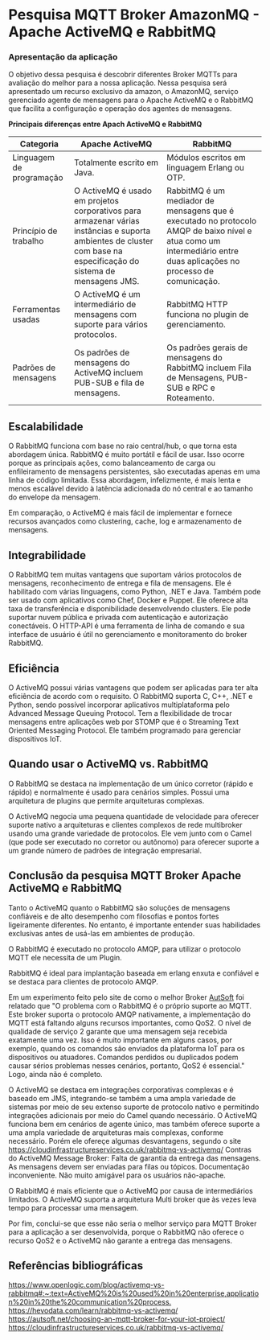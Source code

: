 # Pesquisa MQTT Broker AmazonMQ - Apache ActiveMQ e RabbitMQ

### Apresentação da aplicação

O objetivo dessa pesquisa é descobrir diferentes Broker MQTTs para avaliação do melhor para a nossa aplicação.
Nessa pesquisa será apresentado um recurso exclusivo da amazon, o AmazonMQ, serviço gerenciado agente de mensagens para o Apache ActiveMQ e o RabbitMQ que facilita a configuração e operação dos agentes de mensagens.

**Principais diferenças entre Apach ActiveMQ e RabbitMQ**

| Categoria                | Apache ActiveMQ                                                                                                                                                    | RabbitMQ                                                                                                                                                            |
| ------------------------ | ------------------------------------------------------------------------------------------------------------------------------------------------------------------ | ------------------------------------------------------------------------------------------------------------------------------------------------------------------- |
| Linguagem de programação | Totalmente escrito em Java.                                                                                                                                        | Módulos escritos em linguagem Erlang ou OTP.                                                                                                                        |
| Princípio de trabalho    | O ActiveMQ é usado em projetos corporativos para armazenar várias instâncias e suporta ambientes de cluster com base na especificação do sistema de mensagens JMS. | RabbitMQ é um mediador de mensagens que é executado no protocolo AMQP de baixo nível e atua como um intermediário entre duas aplicações no processo de comunicação. |
| Ferramentas usadas       | O ActiveMQ é um intermediário de mensagens com suporte para vários protocolos.                                                                                     | RabbitMQ HTTP funciona no plugin de gerenciamento.                                                                                                                  |
| Padrões de mensagens     | Os padrões de mensagens do ActiveMQ incluem PUB-SUB e fila de mensagens.                                                                                           | Os padrões gerais de mensagens do RabbitMQ incluem Fila de Mensagens, PUB-SUB e RPC e Roteamento.                                                                   |

## Escalabilidade

O RabbitMQ funciona com base no raio central/hub, o que torna esta abordagem única. RabbitMQ é muito portátil e fácil de usar. Isso ocorre porque as principais ações, como balanceamento de carga ou enfileiramento de mensagens persistentes, são executadas apenas em uma linha de código limitada. Essa abordagem, infelizmente, é mais lenta e menos escalável devido à latência adicionada do nó central e ao tamanho do envelope da mensagem.

Em comparação, o ActiveMQ é mais fácil de implementar e fornece recursos avançados como clustering, cache, log e armazenamento de mensagens.

## Integrabilidade

O RabbitMQ tem muitas vantagens que suportam vários protocolos de mensagens, reconhecimento de entrega e fila de mensagens. Ele é habilitado com várias linguagens, como Python, .NET e Java. Também pode ser usado com aplicativos como Chef, Docker e Puppet. Ele oferece alta taxa de transferência e disponibilidade desenvolvendo clusters. Ele pode suportar nuvem pública e privada com autenticação e autorização conectáveis. O HTTP-API é uma ferramenta de linha de comando e sua interface de usuário é útil no gerenciamento e monitoramento do broker RabbitMQ.

## Eficiência

O ActiveMQ possui várias vantagens que podem ser aplicadas para ter alta eficiência de acordo com o requisito. O RabbitMQ suporta C, C++, .NET e Python, sendo possível incorporar aplicativos multiplataforma pelo Advanced Message Queuing Protocol. Tem a flexibilidade de trocar mensagens entre aplicações web por STOMP que é o Streaming Text Oriented Messaging Protocol. Ele também programado para gerenciar dispositivos IoT.

## Quando usar o ActiveMQ vs. RabbitMQ

O RabbitMQ se destaca na implementação de um único corretor (rápido e rápido) e normalmente é usado para cenários simples. Possui uma arquitetura de plugins que permite arquiteturas complexas.

O ActiveMQ negocia uma pequena quantidade de velocidade para oferecer suporte nativo a arquiteturas e clientes complexos de rede multibroker usando uma grande variedade de protocolos. Ele vem junto com o Camel (que pode ser executado no corretor ou autônomo) para oferecer suporte a um grande número de padrões de integração empresarial.

## Conclusão da pesquisa MQTT Broker Apache ActiveMQ e RabbitMQ

Tanto o ActiveMQ quanto o RabbitMQ são soluções de mensagens confiáveis ​​e de alto desempenho com filosofias e pontos fortes ligeiramente diferentes. No entanto, é importante entender suas habilidades exclusivas antes de usá-las em ambientes de produção.

O RabbitMQ é executado no protocolo AMQP, para utilizar o protocolo MQTT ele necessita de um Plugin.

RabbitMQ é ideal para implantação baseada em erlang enxuta e confiável e se destaca para clientes de protocolo AMQP.

Em um experimento feito pelo site de como o melhor Broker [AutSoft](<https://autsoft.net/choosing-an-mqtt-broker-for-your-iot-project/>) foi relatado que "O problema com o RabbitMQ é o próprio suporte ao MQTT. Este broker suporta o protocolo AMQP nativamente, a implementação do MQTT está faltando alguns recursos importantes, como QoS2. O nível de qualidade de serviço 2 garante que uma mensagem seja recebida exatamente uma vez. Isso é muito importante em alguns casos, por exemplo, quando os comandos são enviados da plataforma IoT para os dispositivos ou atuadores. Comandos perdidos ou duplicados podem causar sérios problemas nesses cenários, portanto, QoS2 é essencial." Logo, ainda não é completo.

O ActiveMQ se destaca em integrações corporativas complexas e é baseado em JMS, integrando-se também a uma ampla variedade de sistemas por meio de seu extenso suporte de protocolo nativo e permitindo integrações adicionais por meio do Camel quando necessário. O ActiveMQ funciona bem em cenários de agente único, mas também oferece suporte a uma ampla variedade de arquiteturas mais complexas, conforme necessário. Porém ele ofereçe algumas desvantagens, segundo o site <https://cloudinfrastructureservices.co.uk/rabbitmq-vs-activemq/> Contras do ActiveMQ Message Broker:
Falta de garantia da entrega das mensagens.
As mensagens devem ser enviadas para filas ou tópicos.
Documentação inconveniente.
Não muito amigável para os usuários não-apache.

O RabbitMQ é mais eficiente que o ActiveMQ por causa de intermediários limitados. O ActiveMQ suporta a arquitetura Multi broker que às vezes leva tempo para processar uma mensagem.

Por fim, conclui-se que esse não seria o melhor serviço para MQTT Broker para a aplicação a ser desenvolvida, porque o RabbitMQ não oferece o recurso QoS2 e o ActiveMQ não garante a entrega das mensagens.

## Referências bibliográficas

<https://www.openlogic.com/blog/activemq-vs-rabbitmq#:~:text=ActiveMQ%20is%20used%20in%20enterprise,application%20in%20the%20communication%20process.>  
<https://hevodata.com/learn/rabbitmq-vs-activemq/>  
<https://autsoft.net/choosing-an-mqtt-broker-for-your-iot-project/>  
<https://cloudinfrastructureservices.co.uk/rabbitmq-vs-activemq/>  
